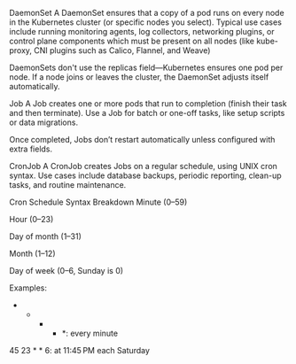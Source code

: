 DaemonSet
A DaemonSet ensures that a copy of a pod runs on every node in the Kubernetes cluster (or specific nodes you select). Typical use cases include running monitoring agents, log collectors, networking plugins, or control plane components which must be present on all nodes (like kube-proxy, CNI plugins such as Calico, Flannel, and Weave)

DaemonSets don't use the replicas field—Kubernetes ensures one pod per node. If a node joins or leaves the cluster, the DaemonSet adjusts itself automatically.

Job
A Job creates one or more pods that run to completion (finish their task and then terminate). Use a Job for batch or one-off tasks, like setup scripts or data migrations.

Once completed, Jobs don’t restart automatically unless configured with extra fields.

CronJob
A CronJob creates Jobs on a regular schedule, using UNIX cron syntax. Use cases include database backups, periodic reporting, clean-up tasks, and routine maintenance.

Cron Schedule Syntax Breakdown
Minute (0–59)

Hour (0–23)

Day of month (1–31)

Month (1–12)

Day of week (0–6, Sunday is 0)

Examples:

* * * * *: every minute

45 23 * * 6: at 11:45 PM each Saturday

